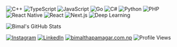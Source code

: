 ![C++](https://img.shields.io/badge/c++-%2300599C.svg?style=plastic&logo=c%2B%2B&logoColor=white) ![TypeScript](https://img.shields.io/badge/typescript-%23007ACC.svg?style=plastic&logo=typescript&logoColor=white) ![JavaScript](https://img.shields.io/badge/javascript-%23323330.svg?style=plastic&logo=javascript&logoColor=%23F7DF1E) ![Go](https://img.shields.io/badge/go-%2300ADD8.svg?style=plastic&logo=go&logoColor=white) ![C#](https://img.shields.io/badge/c%23-%23239120.svg?style=plastic&logo=csharp&logoColor=white) ![Python](https://img.shields.io/badge/python-3670A0?style=plastic&logo=python&logoColor=ffdd54) ![PHP](https://img.shields.io/badge/php-%23777BB4.svg?style=plastic&logo=php&logoColor=white) ![React Native](https://img.shields.io/badge/react_native-%2320232a.svg?style=plastic&logo=react&logoColor=%2361DAFB) ![React](https://img.shields.io/badge/react-%2320232a.svg?style=plastic&logo=react&logoColor=%2361DAFB) ![Next.js](https://img.shields.io/badge/Next.js-000000?style=plastic&logo=next.js&logoColor=white)
 ![Deep Learning](https://img.shields.io/badge/-Deep%20Learning-black?style=plastic&logo=pytorch)


<img src ="https://github-readme-stats.vercel.app/api?username=bimalmagar10&show_icons=true&theme=dark&hide_border=false&include_all_commits=true&count_private=true" alt="Bimal's GitHub Stats"/>

[![Instagram](https://img.shields.io/badge/Instagram-%23E4405F.svg?logo=Instagram&logoColor=white)](https://instagram.com/bimal.all) [![LinkedIn](https://img.shields.io/badge/LinkedIn-%230077B5.svg?logo=linkedin&logoColor=white)](https://linkedin.com/in/bimal-thapa-magar-6582b0256) [![bimalthapamagar.com.np](https://img.shields.io/badge/bimalthapamagar%2Ecom%2Enp-Click%20Me-informational?style=plastic)](https://bimalthapamagar.com.np)
<img src="https://visitor-badge.laobi.icu/badge?page_id=bimalmagar10.bimalmagar10&title=Profile%20Views" alt="Profile Views"/>
